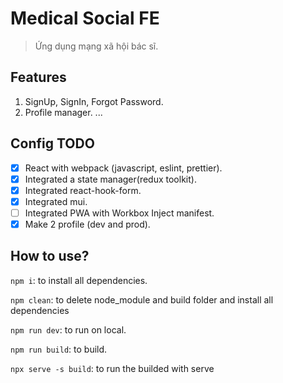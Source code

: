 # Medical Social FE

> Ứng dụng mạng xã hội bác sĩ.

## Features

1. SignUp, SignIn, Forgot Password.
2. Profile manager.
...

## Config TODO

- [x] React with webpack (javascript, eslint, prettier).
- [x] Integrated a state manager(redux toolkit).
- [x] Integrated react-hook-form.
- [x] Integrated mui.
- [ ] Integrated PWA with Workbox Inject manifest.
- [x] Make 2 profile (dev and prod).

## How to use?

`npm i`: to install all dependencies.

`npm clean`: to delete node_module and build folder and install all dependencies

`npm run dev`: to run on local.

`npm run build`: to build.

`npx serve -s build`: to run the builded with serve
